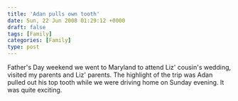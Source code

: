 ```yaml
---
title: 'Adan pulls own tooth'
date: Sun, 22 Jun 2008 01:29:12 +0000
draft: false
tags: [Family]
categories: [Family]
type: post
---
```


Father's Day weekend we went to Maryland to attend Liz' cousin's wedding, visited my parents and Liz' parents. The highlight of the trip was Adan pulled out his top tooth while we were driving home on Sunday evening. It was quite exciting.